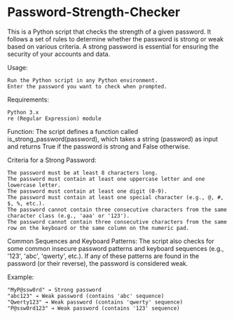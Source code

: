 # Password-Strength-Checker

This is a Python script that checks the strength of a given password. It follows a set of rules to determine whether the password is strong or weak based on various criteria. A strong password is essential for ensuring the security of your accounts and data.

Usage:

    Run the Python script in any Python environment.
    Enter the password you want to check when prompted.

Requirements:

    Python 3.x
    re (Regular Expression) module

Function:
The script defines a function called is_strong_password(password), which takes a string (password) as input and returns True if the password is strong and False otherwise.

Criteria for a Strong Password:

    The password must be at least 8 characters long.
    The password must contain at least one uppercase letter and one lowercase letter.
    The password must contain at least one digit (0-9).
    The password must contain at least one special character (e.g., @, #, $, %, etc.).
    The password cannot contain three consecutive characters from the same character class (e.g., 'aaa' or '123').
    The password cannot contain three consecutive characters from the same row on the keyboard or the same column on the numeric pad.

Common Sequences and Keyboard Patterns:
The script also checks for some common insecure password patterns and keyboard sequences (e.g., '123', 'abc', 'qwerty', etc.). If any of these patterns are found in the password (or their reverse), the password is considered weak.

Example:

    "MyP@ssw0rd" ➔ Strong password
    "abc123" ➔ Weak password (contains 'abc' sequence)
    "Qwerty123" ➔ Weak password (contains 'qwerty' sequence)
    "P@ssw0rd123" ➔ Weak password (contains '123' sequence)
